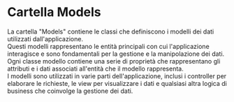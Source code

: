 # Cartella Models

La cartella "Models" contiene le classi che definiscono i modelli dei dati utilizzati dall'applicazione.  
Questi modelli rappresentano le entità principali con cui l'applicazione interagisce e sono fondamentali per la gestione e la manipolazione dei dati.  
Ogni classe modello contiene una serie di proprietà che rappresentano gli attributi e i dati associati all'entità che il modello rappresenta.  
I modelli sono utilizzati in varie parti dell'applicazione, inclusi i controller per elaborare le richieste, le view per visualizzare i dati e qualsiasi altra logica di business che coinvolge la gestione dei dati.